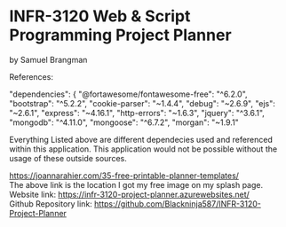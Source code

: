 # INFR-3120 Web & Script Programming Project Planner
by Samuel Brangman

References: 

"dependencies": {
    "@fortawesome/fontawesome-free": "^6.2.0",
    "bootstrap": "^5.2.2",
    "cookie-parser": "~1.4.4",
    "debug": "~2.6.9",
    "ejs": "~2.6.1",
    "express": "~4.16.1",
    "http-errors": "~1.6.3",
    "jquery": "^3.6.1",
    "mongodb": "^4.11.0",
    "mongoose": "^6.7.2",
    "morgan": "~1.9.1"

Everything Listed above are different dependecies used and referenced within this application. 
This application would not be possible without the usage of these outside sources.

https://joannarahier.com/35-free-printable-planner-templates/
<br>
The above link is the location I got my free image on my splash page.
<br>
Website link: https://infr-3120-project-planner.azurewebsites.net/
<br>
Github Repository link: https://github.com/Blackninja587/INFR-3120-Project-Planner
